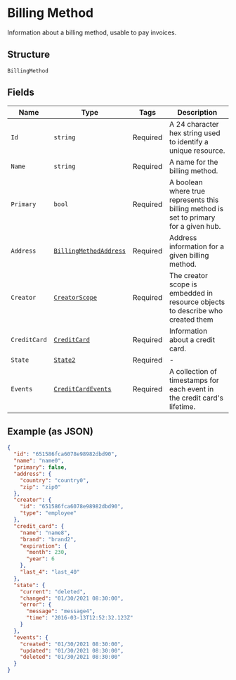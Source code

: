 
# Billing Method

Information about a billing method, usable to pay invoices.

## Structure

`BillingMethod`

## Fields

| Name | Type | Tags | Description |
|  --- | --- | --- | --- |
| `Id` | `string` | Required | A 24 character hex string used to identify a unique resource. |
| `Name` | `string` | Required | A name for the billing method. |
| `Primary` | `bool` | Required | A boolean where true represents this billing method is set to primary for a given hub. |
| `Address` | [`BillingMethodAddress`](../../doc/models/billing-method-address.md) | Required | Address information for a given billing method. |
| `Creator` | [`CreatorScope`](../../doc/models/creator-scope.md) | Required | The creator scope is embedded in resource objects to describe who created them |
| `CreditCard` | [`CreditCard`](../../doc/models/credit-card.md) | Required | Information about a credit card. |
| `State` | [`State2`](../../doc/models/state-2.md) | Required | - |
| `Events` | [`CreditCardEvents`](../../doc/models/credit-card-events.md) | Required | A collection of timestamps for each event in the credit card's lifetime. |

## Example (as JSON)

```json
{
  "id": "651586fca6078e98982dbd90",
  "name": "name0",
  "primary": false,
  "address": {
    "country": "country0",
    "zip": "zip0"
  },
  "creator": {
    "id": "651586fca6078e98982dbd90",
    "type": "employee"
  },
  "credit_card": {
    "name": "name8",
    "brand": "brand2",
    "expiration": {
      "month": 230,
      "year": 6
    },
    "last_4": "last_40"
  },
  "state": {
    "current": "deleted",
    "changed": "01/30/2021 08:30:00",
    "error": {
      "message": "message4",
      "time": "2016-03-13T12:52:32.123Z"
    }
  },
  "events": {
    "created": "01/30/2021 08:30:00",
    "updated": "01/30/2021 08:30:00",
    "deleted": "01/30/2021 08:30:00"
  }
}
```

